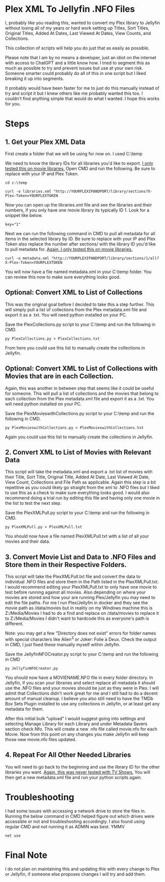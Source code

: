 # Plex XML To Jellyfin .NFO Files

I, probably like you reading this, wanted to convert my Plex library to Jellyfin without losing all of my years or hard work setting up Titles, Sort Titles, Original Titles, Added At Dates, Last Viewed At Dates, View Counts, and Collections.

This collection of scripts will help you do just that as easily as possible. 

Please note that I am by no means a developer, just an idiot on the internet with access to ChatGPT and a little know how. I tried to segment this as much as possible to try and prevent issues but use at your own risk. Someone smarter could probably do all of this in one script but I liked breaking it up into segments.

It probably would have been faster for me to just do this manually instead of try and script it but I knew others like me probably wanted this too. I couldn't find anything simple that would do what I wanted. I hope this works for you.

# Steps
## 1. Get your Plex XML Data
First create a folder that we will be using for now on. I used C:\temp

We need to know the library IDs for all libraries you'd like to export. <ins>I only tested this on movie libraries.</ins> Open CMD and run the following. Be sure to replace with your IP and Plex Token.

`cd c:\temp`

`curl -o libraries.xml "http://YOURPLEXIPANDPORT/library/sections?X-Plex-Token=YOURPLEXTOKEN`

Now you can open up the libraries.xml file and see the libraries and their numbers, if you only have one movie library its typically ID 1. Look for a snippet like below.

`key="1"`

Next we can run the following command in CMD to pull all metadata for all items in the selected library by ID. Be sure to replace with your IP and Plex Token also replace the number after sections/ with the library ID you'd like to pull metadata for. <ins>Again, I only tested this on movie libraries.</ins>

`curl -o metadata.xml "http://YOURPLEXIPANDPORT/library/sections/1/all?X-Plex-Token=YOURPLEXTOKEN`

You will now have a file named metadata.xml in your C:\temp folder. You can review this now to make sure everything looks good. 


## Optional: Convert XML to List of Collections
This was the original goal before I decided to take this a step further. This will simply pull a list of collections from the Plex metadata.xml file and export it as a .txt. You will need python installed on your PC.

Save the PlexCollections.py script to your C:\temp and run the following in CMD.

`py PlexCollections.py > PlexCollections.txt`

From here you could use this list to manually create the collections in Jellyfin. 


## Optional: Convert XML to List of Collections with Movies that are in each Collection. 
Again, this was another in between step that seems like it could be useful for someone. This will pull a list of collections and the movies that belong to each collection from the Plex metadata.xml file and export it as a .txt. You will need python installed on your PC.

Save the PlexMovieswithCollections.py script to your C:\temp and run the following in CMD.

`py PlexMovieswithCollections.py > PlexMovieswithCollections.txt`

Again you could use this list to manually create the collections in Jellyfin. 


## 2. Convert XML to List of Movies with Relevant Data
This script will take the metadata.xml and export a .txt list of movies with their Title, Sort Title, Original Title, Added At Date, Last Viewed At Date, View Count, Collections and File Path as applicable. Again this step is a bit repetitive as you could likely go straight from the xml to .NFO files but I liked to use this as a check to make sure everything looks good. I would also recommend doing a trial run by editing this file and having only one movie in the list to test the next step. 

Save the PlexXMLPull.py script to your C:\temp and run the following in CMD.

`py PlexXMLPull.py > PlexXMLPull.txt`

You should now have a file named PlexXMLPull.txt with a list of all your movies and their data. 


## 3. Convert Movie List and Data to .NFO Files and Store them in their Respective Folders. 
This script will take the PlexXMLPull.txt file and convert the data to individual .NFO files and store them in the Path listed in the PlexXMLPull.txt. I would recommend editing your PlexXMLPull.txt to only have one movie to test before running against all movies. Also depending on where your movies are stored and how your are running Plex/Jellyfin you may need to edit the file paths. For me I run Plex/Jellyfin in docker and they see the movie path as /data/movies but in reality on my Windows machine this is Z:/Media/Movies I had to do a find and replace on /data/movies to replace it to Z:/Media/Movies I didn't want to hardcode this as everyone's path is different. 

Note: you may get a few "Directory does not exist" errors for folder names with special characters like Alien<sup>3</sup> or Joker: Folie à Deux. Check the output in CMD, I just fixed these manually myself within Jellyfin.

Save the JellyfinNFOCreator.py script to your C:\temp and run the following in CMD

`py JellyfinNFOCreator.py`

You should now have a MOVIENAME.NFO file in every folder directory. In Jellyfin, if you scan your libraries and select replace all metadata it should use the .NFO files and your movies should be just as they were in Plex. I will admit that Collections didn't work great for me and I still had to do a decent amount of manual cleanup. I believe you also still need to have the TMDb Box Sets Plugin installed to use any collections in Jellyfin, or at least get any metadata for them. 

After this initial bulk "upload" I would suggest going into settings and selecting Manage Library for each Library and under Metadata Savers section check Nfo. This will create a new .nfo file called movie.nfo for each Movie. Now from this point on any changes you make Jellyfin will keep those new movie.nfo files updated.


## 4. Repeat For All Other Needed Libraries
You will need to go back to the beginning and use the library ID for the other libraries you want. <ins>Again, this was never tested with TV Shows.</ins> You will then get a new metadata.xml file and run your python scripts again.

# Troubleshooting
I had some issues with accessing a network drive to store the files in. Running the below command in CMD helped figure out which drives were accessible or not and troubleshooting accordingly. I also found using regular CMD and not running it as ADMIN was best. YMMV

`net use`


# Final Note
I do not plan on maintaining this and updating this with every change to Plex or Jellyfin, if someone else proposes changes I will try and add them.

